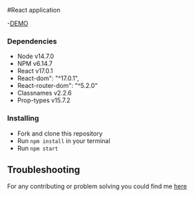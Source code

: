 #React application

-[DEMO](https://andriimanyak.github.io/react-localusers-tt/)

### Dependencies
* Node v14.7.0
* NPM v6.14.7
* React v17.0.1
* React-dom": "^17.0.1",
* React-router-dom": "^5.2.0"
* Classnames v2.2.6
* Prop-types v15.7.2

### Installing
* Fork and clone this repository
* Run `npm install` in your terminal
* Run `npm start`

## Troubleshooting
For any contributing or problem solving you could find me [here](https://t.me/AndriyManyak)
